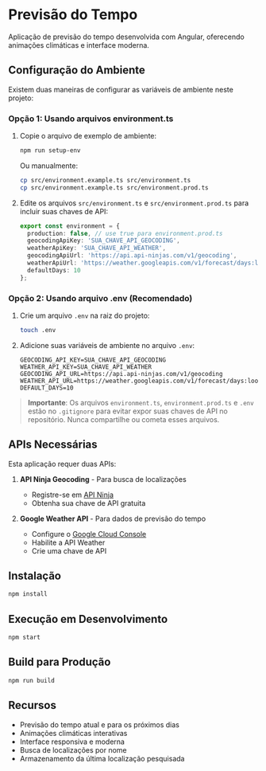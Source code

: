 # Previsão do Tempo

Aplicação de previsão do tempo desenvolvida com Angular, oferecendo animações climáticas e interface moderna.

## Configuração do Ambiente

Existem duas maneiras de configurar as variáveis de ambiente neste projeto:

### Opção 1: Usando arquivos environment.ts

1. Copie o arquivo de exemplo de ambiente:
   ```bash
   npm run setup-env
   ```
   Ou manualmente:
   ```bash
   cp src/environment.example.ts src/environment.ts
   cp src/environment.example.ts src/environment.prod.ts
   ```

2. Edite os arquivos `src/environment.ts` e `src/environment.prod.ts` para incluir suas chaves de API:
   ```typescript
   export const environment = {
     production: false, // use true para environment.prod.ts
     geocodingApiKey: 'SUA_CHAVE_API_GEOCODING',
     weatherApiKey: 'SUA_CHAVE_API_WEATHER',
     geocodingApiUrl: 'https://api.api-ninjas.com/v1/geocoding',
     weatherApiUrl: 'https://weather.googleapis.com/v1/forecast/days:lookup',
     defaultDays: 10
   };
   ```

### Opção 2: Usando arquivo .env (Recomendado)

1. Crie um arquivo `.env` na raiz do projeto:
   ```bash
   touch .env
   ```

2. Adicione suas variáveis de ambiente no arquivo `.env`:
   ```
   GEOCODING_API_KEY=SUA_CHAVE_API_GEOCODING
   WEATHER_API_KEY=SUA_CHAVE_API_WEATHER
   GEOCODING_API_URL=https://api.api-ninjas.com/v1/geocoding
   WEATHER_API_URL=https://weather.googleapis.com/v1/forecast/days:lookup
   DEFAULT_DAYS=10
   ```

> **Importante**: Os arquivos `environment.ts`, `environment.prod.ts` e `.env` estão no `.gitignore` para evitar expor suas chaves de API no repositório. Nunca compartilhe ou cometa esses arquivos.

## APIs Necessárias

Esta aplicação requer duas APIs:

1. **API Ninja Geocoding** - Para busca de localizações
   - Registre-se em [API Ninja](https://api-ninjas.com/)
   - Obtenha sua chave de API gratuita

2. **Google Weather API** - Para dados de previsão do tempo
   - Configure o [Google Cloud Console](https://console.cloud.google.com/)
   - Habilite a API Weather
   - Crie uma chave de API

## Instalação

```bash
npm install
```

## Execução em Desenvolvimento

```bash
npm start
```

## Build para Produção

```bash
npm run build
```

## Recursos

- Previsão do tempo atual e para os próximos dias
- Animações climáticas interativas
- Interface responsiva e moderna
- Busca de localizações por nome
- Armazenamento da última localização pesquisada 